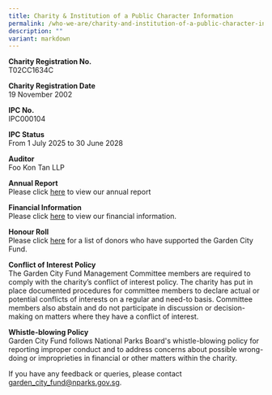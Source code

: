 ```yaml
---
title: Charity & Institution of a Public Character Information
permalink: /who-we-are/charity-and-institution-of-a-public-character-information/
description: ""
variant: markdown
---
```

**Charity Registration No.**  
T02CC1634C  
  
**Charity Registration Date**  
19 November 2002  
  
**IPC No.**  
IPC000104  
  
**IPC Status**  
From 1 July 2025 to 30 June 2028  
  
**Auditor**  
Foo Kon Tan LLP  
  
**Annual Report**  
Please click [here](https://www.nparks.gov.sg/portals/annualreport/garden-city-fund.html) to view our annual report  
  
**Financial Information**  
Please click [here](/files/GCF_FY24_FS_online_discussion.pdf) to view our financial information.  
  
**Honour Roll**  
Please click [here](/files/GCF_Honour_Roll_2025.pdf) for a list of donors who have supported the Garden City Fund.

**Conflict of Interest Policy**  
The Garden City Fund Management Committee members are required to comply with the charity’s conflict of interest policy. The charity has put in place documented procedures for committee members to declare actual or potential conflicts of interests on a regular and need-to basis. Committee members also abstain and do not participate in discussion or decision-making on matters where they have a conflict of interest.

**Whistle-blowing Policy**<br>
Garden City Fund follows National Parks Board's whistle-blowing policy for reporting improper conduct and to address concerns about possible wrong-doing or improprieties in financial or other matters within the charity.

If you have any feedback or queries, please contact [garden_city_fund@nparks.gov.sg](garden_city_fund@nparks.gov.sg).